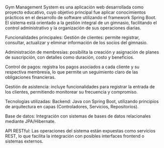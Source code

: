 Gym Management System es una aplicación web desarrollada como proyecto educativo, cuyo objetivo principal fue aplicar conocimientos prácticos en el desarrollo de software utilizando el framework Spring Boot. El sistema está orientado a la gestión integral de un gimnasio, facilitando el control administrativo y la organización de sus operaciones diarias.

Funcionalidades principales:
Gestión de clientes: permite registrar, consultar, actualizar y eliminar información de los socios del gimnasio.

Administración de membresías: posibilita la creación y asignación de planes de suscripción, con detalles como duración, costo y beneficios.

Control de pagos: registra los pagos asociados a cada cliente y su respectiva membresía, lo que permite un seguimiento claro de las obligaciones financieras.

Gestión de asistencia: incluye funcionalidades para registrar la entrada de los clientes, permitiendo monitorear su frecuencia y compromiso.

Tecnologías utilizadas:
Backend: Java con Spring Boot, utilizando principios de arquitectura en capas (Controladores, Servicios, Repositorios).

Base de datos: Integración con sistemas de bases de datos relacionales mediante JPA/Hibernate.

API RESTful: Las operaciones del sistema están expuestas como servicios REST, lo que facilita la integración con posibles interfaces frontend o sistemas externos.

